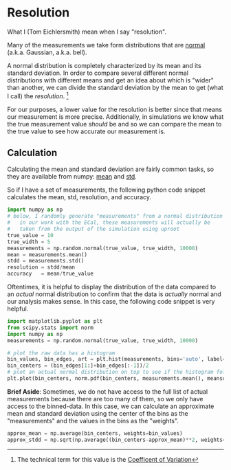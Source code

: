 # Resolution
What I (Tom Eichlersmith) mean when I say "resolution".

Many of the measurements we take form distributions that are 
[normal](https://en.wikipedia.org/wiki/Normal_distribution)
(a.k.a. Gaussian, a.k.a. bell).

A normal distribution is completely characterized by its mean and
its standard deviation. In order to compare several different normal
distributions with different means and get an idea about which is "wider"
than another, we can divide the standard deviation by the mean to get
(what I call) the _resolution_. [^1]

[^1]: The technical term for this value is the 
[Coefficent of Variation](https://en.wikipedia.org/wiki/Coefficient_of_variation)

For our purposes, a lower value for the resolution is better since that
means our measurement is more precise. Additionally, in simulations we
know what the true measurement value _should_ be and so we can compare
the mean to the true value to see how accurate our measurement is.

## Calculation
Calculating the mean and standard deviation are fairly common tasks,
so they are available from numpy:
[mean](https://numpy.org/doc/stable/reference/generated/numpy.mean.html)
and
[std](https://numpy.org/doc/stable/reference/generated/numpy.std.html).

So if I have a set of measurements, the following python code snippet
calculates the mean, std, resolution, and accuracy.
```python
import numpy as np
# below, I randomly generate "measurements" from a normal distribution
#   in our work with the ECal, these measurements will actually be
#   taken from the output of the simulation using uproot
true_value = 10
true_width = 5
measurements = np.random.normal(true_value, true_width, 10000)
mean = measurements.mean()
stdd = measurements.std()
resolution = stdd/mean
accuracy   = mean/true_value
```

Oftentimes, it is helpful to display the distribution of the data compared
to an _actual_ normal distribution to confirm that the data is _actually_
normal and our analysis makes sense. In this case, the following code
snippet is very helpful.
```python
import matplotlib.pyplot as plt
from scipy.stats import norm
import numpy as np
measurements = np.random.normal(true_value, true_width, 10000)

# plot the raw data has a histogram
bin_values, bin_edges, art = plt.hist(measurements, bins='auto', label='data')
bin_centers = (bin_edges[1:]+bin_edges[:-1])/2
# plot an actual normal distribution on top to see if the histogram follows that shape
plt.plot(bin_centers, norm.pdf(bin_centers, measurements.mean(), meansurements.std(), label='real normal')
```

**Brief Aside**:
Sometimes, we do not have access to the full list of actual measurements because
there are too many of them, so we only have access to the binned-data. In this case,
we can calculate an approximate mean and standard deviation using the center of the 
bins as the "measurements" and the values in the bins as the "weights".
```python
approx_mean = np.average(bin_centers, weights=bin_values)
approx_stdd = np.sqrt(np.average((bin_centers-approx_mean)**2, weights=bin_values))
```
